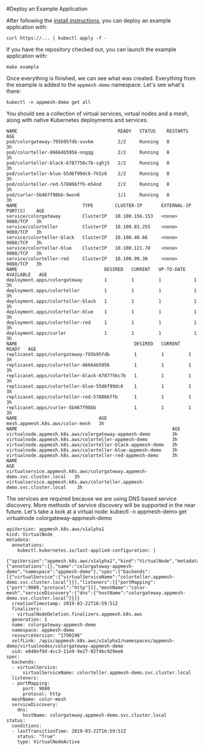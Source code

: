 #Deploy an Example Application

After following the [install instructions](install.md), you can deploy an example application with:

    curl https://... | kubectl apply -f -

If you have the repository checked out, you can launch the example application with:

    make example

Once everything is finished, we can see what was created.  Everything from the example is added to the `appmesh-demo` namespace. Let's see what's there:

    kubectl -n appmesh-demo get all

You should see a collection of virtual services, virtual nodes and a mesh, along with native Kubernetes deployments and services.

    NAME                                     READY   STATUS    RESTARTS   AGE
    pod/colorgateway-795b95fdb-vvvkm         2/2     Running   0          3h
    pod/colorteller-86664b5956-nngqg         2/2     Running   0          3h
    pod/colorteller-black-6787756c7b-sghj5   2/2     Running   0          3h
    pod/colorteller-blue-55d6f99dc6-7k5z8    2/2     Running   0          3h
    pod/colorteller-red-578866ffb-m54nd      2/2     Running   0          3h
    pod/curler-5b467f98bb-9wsn6              1/1     Running   0          3h
    NAME                        TYPE        CLUSTER-IP       EXTERNAL-IP   PORT(S)    AGE
    service/colorgateway        ClusterIP   10.100.156.153   <none>        9080/TCP   3h
    service/colorteller         ClusterIP   10.100.83.255    <none>        9080/TCP   3h
    service/colorteller-black   ClusterIP   10.100.40.66     <none>        9080/TCP   3h
    service/colorteller-blue    ClusterIP   10.100.121.78    <none>        9080/TCP   3h
    service/colorteller-red     ClusterIP   10.100.99.30     <none>        9080/TCP   3h
    NAME                                DESIRED   CURRENT   UP-TO-DATE   AVAILABLE   AGE
    deployment.apps/colorgateway        1         1         1            1           3h
    deployment.apps/colorteller         1         1         1            1           3h
    deployment.apps/colorteller-black   1         1         1            1           3h
    deployment.apps/colorteller-blue    1         1         1            1           3h
    deployment.apps/colorteller-red     1         1         1            1           3h
    deployment.apps/curler              1         1         1            1           3h
    NAME                                           DESIRED   CURRENT   READY   AGE
    replicaset.apps/colorgateway-795b95fdb         1         1         1       3h
    replicaset.apps/colorteller-86664b5956         1         1         1       3h
    replicaset.apps/colorteller-black-6787756c7b   1         1         1       3h
    replicaset.apps/colorteller-blue-55d6f99dc6    1         1         1       3h
    replicaset.apps/colorteller-red-578866ffb      1         1         1       3h
    replicaset.apps/curler-5b467f98bb              1         1         1       3h
    NAME                              AGE
    mesh.appmesh.k8s.aws/color-mesh   3h
    NAME                                                         AGE
    virtualnode.appmesh.k8s.aws/colorgateway-appmesh-demo        3h
    virtualnode.appmesh.k8s.aws/colorteller-appmesh-demo         3h
    virtualnode.appmesh.k8s.aws/colorteller-black-appmesh-demo   3h
    virtualnode.appmesh.k8s.aws/colorteller-blue-appmesh-demo    3h
    virtualnode.appmesh.k8s.aws/colorteller-red-appmesh-demo     3h
    NAME                                                                         AGE
    virtualservice.appmesh.k8s.aws/colorgateway.appmesh-demo.svc.cluster.local   3h
    virtualservice.appmesh.k8s.aws/colorteller.appmesh-demo.svc.cluster.local    3h

The services are required because we are using DNS based service discovery.  More methods of service discovery will be supported in the near future.  Let's take a look at a virtual node:
    kubectl -n appmesh-demo get virtualnode colorgateway-appmesh-demo

    apiVersion: appmesh.k8s.aws/v1alpha1
    kind: VirtualNode
    metadata:
      annotations:
        kubectl.kubernetes.io/last-applied-configuration: |
          {"apiVersion":"appmesh.k8s.aws/v1alpha1","kind":"VirtualNode","metadata":{"annotations":{},"name":"colorgateway-appmesh-demo","namespace":"appmesh-demo"},"spec":{"backends":[{"virtualService":{"virtualServiceName":"colorteller.appmesh-demo.svc.cluster.local"}}],"listeners":[{"portMapping":{"port":9080,"protocol":"http"}}],"meshName":"color-mesh","serviceDiscovery":{"dns":{"hostName":"colorgateway.appmesh-demo.svc.cluster.local"}}}}
      creationTimestamp: 2019-03-22T16:59:51Z
      finalizers:
      - virtualNodeDeletion.finalizers.appmesh.k8s.aws
      generation: 1
      name: colorgateway-appmesh-demo
      namespace: appmesh-demo
      resourceVersion: "1790196"
      selfLink: /apis/appmesh.k8s.aws/v1alpha1/namespaces/appmesh-demo/virtualnodes/colorgateway-appmesh-demo
      uid: e848ef9d-4cc3-11e9-9e27-02f4bc929ee6
    spec:
      backends:
      - virtualService:
          virtualServiceName: colorteller.appmesh-demo.svc.cluster.local
      listeners:
      - portMapping:
          port: 9080
          protocol: http
      meshName: color-mesh
      serviceDiscovery:
        dns:
          hostName: colorgateway.appmesh-demo.svc.cluster.local
    status:
      conditions:
      - lastTransitionTime: 2019-03-22T16:59:51Z
        status: "True"
        type: VirtualNodeActive
